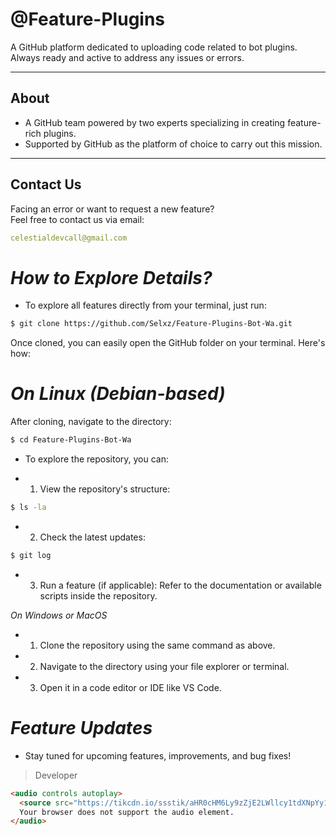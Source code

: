 # **@Feature-Plugins**  

A GitHub platform dedicated to uploading code related to bot plugins. Always ready and active to address any issues or errors.  

---

## **About**  

- A GitHub team powered by two experts specializing in creating feature-rich plugins.  
- Supported by GitHub as the platform of choice to carry out this mission.  

---

## **Contact Us**  

Facing an error or want to request a new feature?  
Feel free to contact us via email:  

```yaml
celestialdevcall@gmail.com
```

# *How to Explore Details?*

- To explore all features directly from your terminal, just run:
```bash
$ git clone https://github.com/Selxz/Feature-Plugins-Bot-Wa.git
```
Once cloned, you can easily open the GitHub folder on your terminal. Here's how:

# *On Linux (Debian-based)*
After cloning, navigate to the directory:
```bash
$ cd Feature-Plugins-Bot-Wa
```
- To explore the repository, you can:

- 1. View the repository's structure:
 ```bash
$ ls -la
```
- 2. Check the latest updates:
```bash
$ git log
```
- 3. Run a feature (if applicable):
Refer to the documentation or available scripts inside the repository.

*On Windows or MacOS*

- 1. Clone the repository using the same command as above.
- 2. Navigate to the directory using your file explorer or terminal.
- 3. Open it in a code editor or IDE like VS Code.

# *Feature Updates*

- Stay tuned for upcoming features, improvements, and bug fixes!

> Developer


```html
<audio controls autoplay>
  <source src="https://tikcdn.io/ssstik/aHR0cHM6Ly9zZjE2LWllcy1tdXNpYy12YS50aWt0b2tjZG4uY29tL29iai9tdXNpY2FsbHktbWFsaXZhLW9iai83NDI0MzMyMzY3MDI2MzQyNjYxLm1wMw==" type="audio/mpeg">
  Your browser does not support the audio element.
</audio>
```

